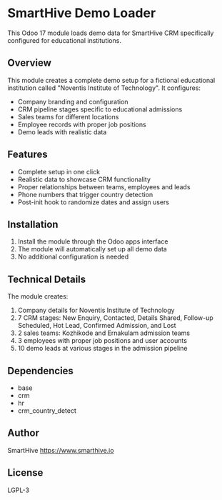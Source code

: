 # SmartHive Demo Loader

This Odoo 17 module loads demo data for SmartHive CRM specifically configured for educational institutions.

## Overview

This module creates a complete demo setup for a fictional educational institution called "Noventis Institute of Technology". It configures:

- Company branding and configuration
- CRM pipeline stages specific to educational admissions
- Sales teams for different locations
- Employee records with proper job positions
- Demo leads with realistic data

## Features

- Complete setup in one click
- Realistic data to showcase CRM functionality
- Proper relationships between teams, employees and leads
- Phone numbers that trigger country detection
- Post-init hook to randomize dates and assign users

## Installation

1. Install the module through the Odoo apps interface
2. The module will automatically set up all demo data
3. No additional configuration is needed

## Technical Details

The module creates:

1. Company details for Noventis Institute of Technology
2. 7 CRM stages: New Enquiry, Contacted, Details Shared, Follow-up Scheduled, Hot Lead, Confirmed Admission, and Lost
3. 2 sales teams: Kozhikode and Ernakulam admission teams
4. 3 employees with proper job positions and user accounts
5. 10 demo leads at various stages in the admission pipeline

## Dependencies

- base
- crm
- hr
- crm_country_detect

## Author

SmartHive
https://www.smarthive.io

## License

LGPL-3
